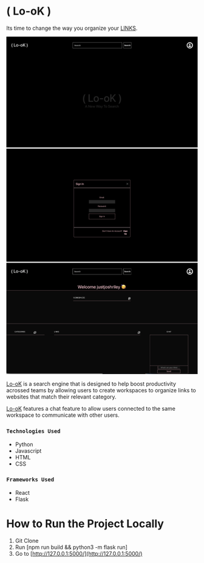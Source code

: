 # ( Lo-oK )

Its time to change the way you organize your [LINKS](http://look-workspace.dev.justjoshriley.com/#/).


![Look Homepage Screen Shot](Lo-oK_Homepage.png)
![Look SignIn Screen Shot](Lo-oK_SignIn.png)
![Look Logged In Screen Shot](Lo-oK_LoggedIn.png)


[Lo-oK](http://look-workspace.dev.justjoshriley.com/#/) is a search engine that is designed to help boost productivity acrossed teams by allowing users to create workspaces to organize links to websites that match their relevant category. 

[Lo-oK](http://look-workspace.dev.justjoshriley.com/#/) features a chat feature to allow users connected to the same workspace to communicate with other users.


### `Technologies Used`

* Python
* Javascript
* HTML
* CSS

### `Frameworks Used`

* React
* Flask


# How to Run the Project Locally

1. Git Clone
2. Run [npm run build && python3 -m flask run]
3. Go to [http://127.0.0.1:5000/](http://127.0.0.1:5000/)